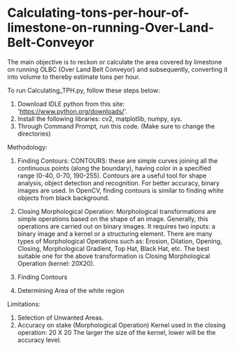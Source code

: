 # Calculating-tons-per-hour-of-limestone-on-running-Over-Land-Belt-Conveyor
The main objective is to reckon or calculate the area covered by limestone on running OLBC (Over Land Belt Conveyor) and subsequently, converting it into volume to thereby estimate tons per hour.

To run Calculating_TPH.py, follow these steps below:
  1. Download IDLE python from this site: 'https://www.python.org/downloads/'.
  2. Install the following libraries: cv2, matplotlib, numpy, sys.
  3. Through Command Prompt, run this code. (Make sure to change the directories)
  
Methodology:
  1. Finding Contours: 
     CONTOURS: these are simple curves joining all the continuous points (along the boundary), having color in a specified range (0-40, 0-70, 190-255). Contours are a useful tool for shape analysis, object detection and recognition.
     For better accuracy, binary images are used. In OpenCV, finding contours is similar to finding white objects from black background.
     
  2. Closing Morphological Operation:
     Morphological transformations are simple operations based on the shape of an image. Generally, this operations are carried out on binary images. It requires two inputs: a binary image and a kernel or a structuring element. There are many types of Morphological Operations such as: Erosion, Dilation, Opening, Closing, Morphological Gradient, Top Hat, Black Hat, etc. The best suitable one for the above transformation is Closing Morphological Operation (kernel: 20X20).
  
  3. Finding Contours
  
  4. Determining Area of the white region
  
Limitations:
  1. Selection of Unwanted Areas.
  2. Accuracy on stake (Morphological Operation)
     Kernel used in the closing operation: 20 X 20
     The larger the size of the kernel, lower will be the accuracy level.
